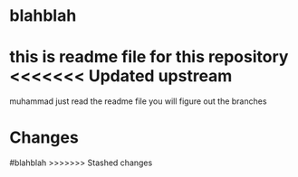 # blahblah
this is readme file for this repository
<<<<<<< Updated upstream
=======
muhammad just read the readme file you will figure out the branches
<h1>Changes</h1>
#blahblah
>>>>>>> Stashed changes
